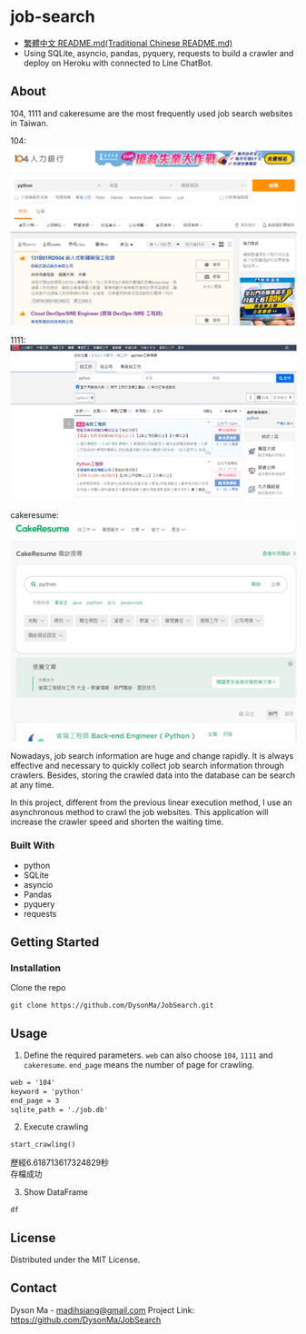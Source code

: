 # job-search

* [繁體中文 README.md(Traditional Chinese README.md)](https://github.com/DysonMa/JobSearch/blob/master/README-zh-TW.md)
* Using SQLite, asyncio, pandas, pyquery, requests to build a crawler and deploy on Heroku with connected to Line ChatBot.

## About

104, 1111 and cakeresume are the most frequently used job search websites in Taiwan.

104:
![104-demo](https://github.com/DysonMa/JobSearch/blob/master/static/images/104.PNG)

1111:
![1111-demo](https://github.com/DysonMa/JobSearch/blob/master/static/images/1111.PNG)

cakeresume:
![cakeresume-demo](https://github.com/DysonMa/JobSearch/blob/master/static/images/cakeresume.PNG)

Nowadays, job search information are huge and change rapidly. It is always effective and necessary to quickly collect job search information through crawlers. Besides, storing the crawled data into the database can be search at any time.

In this project, different from the previous linear execution method, I use an asynchronous method to crawl the job websites. This application will increase the crawler speed and shorten the waiting time.

### Built With
* python
* SQLite
* asyncio
* Pandas
* pyquery
* requests

## Getting Started
### Installation
Clone the repo
```
git clone https://github.com/DysonMa/JobSearch.git
```
## Usage
1. Define the required parameters. `web` can also choose `104`, `1111` and `cakeresume`. `end_page` means the number of page for crawling.
```
web = '104'
keyword = 'python'
end_page = 3
sqlite_path = './job.db'
```
2. Execute crawling
```
start_crawling()
```
歷經6.618713617324829秒<br>
存檔成功

3. Show DataFrame
```
df
```

## License
Distributed under the MIT License.

## Contact
Dyson Ma - madihsiang@gmail.com
Project Link: https://github.com/DysonMa/JobSearch
